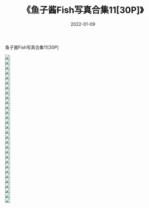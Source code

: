 ﻿---
layout: post
title:  《鱼子酱Fish写真合集11[30P]》
date:   2022-01-09
img: http://pic.660000.xyz/1:/性感/2022/鱼子酱Fish写真合集11[30P]/000.jpg
categories: [美女, 清纯, 唯美]
---

鱼子酱Fish写真合集11[30P]

  ![](http://pic.660000.xyz/1:/性感/2022/鱼子酱Fish写真合集11[30P]/001.jpg) <br> ![](http://pic.660000.xyz/1:/性感/2022/鱼子酱Fish写真合集11[30P]/002.jpg) <br> ![](http://pic.660000.xyz/1:/性感/2022/鱼子酱Fish写真合集11[30P]/003.jpg) <br> ![](http://pic.660000.xyz/1:/性感/2022/鱼子酱Fish写真合集11[30P]/004.jpg) <br> ![](http://pic.660000.xyz/1:/性感/2022/鱼子酱Fish写真合集11[30P]/005.jpg) <br> ![](http://pic.660000.xyz/1:/性感/2022/鱼子酱Fish写真合集11[30P]/006.jpg) <br> ![](http://pic.660000.xyz/1:/性感/2022/鱼子酱Fish写真合集11[30P]/007.jpg) <br> ![](http://pic.660000.xyz/1:/性感/2022/鱼子酱Fish写真合集11[30P]/008.jpg) <br> ![](http://pic.660000.xyz/1:/性感/2022/鱼子酱Fish写真合集11[30P]/009.jpg) <br> ![](http://pic.660000.xyz/1:/性感/2022/鱼子酱Fish写真合集11[30P]/010.jpg) <br> ![](http://pic.660000.xyz/1:/性感/2022/鱼子酱Fish写真合集11[30P]/011.jpg) <br> ![](http://pic.660000.xyz/1:/性感/2022/鱼子酱Fish写真合集11[30P]/012.jpg) <br> ![](http://pic.660000.xyz/1:/性感/2022/鱼子酱Fish写真合集11[30P]/013.jpg) <br> ![](http://pic.660000.xyz/1:/性感/2022/鱼子酱Fish写真合集11[30P]/014.jpg) <br> ![](http://pic.660000.xyz/1:/性感/2022/鱼子酱Fish写真合集11[30P]/015.jpg) <br> ![](http://pic.660000.xyz/1:/性感/2022/鱼子酱Fish写真合集11[30P]/016.jpg) <br> ![](http://pic.660000.xyz/1:/性感/2022/鱼子酱Fish写真合集11[30P]/017.jpg) <br> ![](http://pic.660000.xyz/1:/性感/2022/鱼子酱Fish写真合集11[30P]/018.jpg) <br> ![](http://pic.660000.xyz/1:/性感/2022/鱼子酱Fish写真合集11[30P]/019.jpg) <br> ![](http://pic.660000.xyz/1:/性感/2022/鱼子酱Fish写真合集11[30P]/020.jpg) <br> ![](http://pic.660000.xyz/1:/性感/2022/鱼子酱Fish写真合集11[30P]/021.jpg) <br> ![](http://pic.660000.xyz/1:/性感/2022/鱼子酱Fish写真合集11[30P]/022.jpg) <br> ![](http://pic.660000.xyz/1:/性感/2022/鱼子酱Fish写真合集11[30P]/023.jpg) <br> ![](http://pic.660000.xyz/1:/性感/2022/鱼子酱Fish写真合集11[30P]/024.jpg) <br> ![](http://pic.660000.xyz/1:/性感/2022/鱼子酱Fish写真合集11[30P]/025.jpg) <br> ![](http://pic.660000.xyz/1:/性感/2022/鱼子酱Fish写真合集11[30P]/026.jpg) <br> ![](http://pic.660000.xyz/1:/性感/2022/鱼子酱Fish写真合集11[30P]/027.jpg) <br> ![](http://pic.660000.xyz/1:/性感/2022/鱼子酱Fish写真合集11[30P]/028.jpg) <br> ![](http://pic.660000.xyz/1:/性感/2022/鱼子酱Fish写真合集11[30P]/029.jpg) <br> ![](http://pic.660000.xyz/1:/性感/2022/鱼子酱Fish写真合集11[30P]/030.jpg) <br>